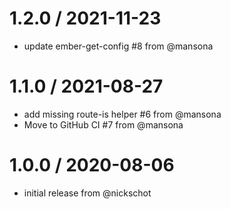 1.2.0 / 2021-11-23
==================

  * update ember-get-config #8 from @mansona

1.1.0 / 2021-08-27
==================

  * add missing route-is helper #6 from @mansona
  * Move to GitHub CI #7 from @mansona

1.0.0 / 2020-08-06
==================

  * initial release from @nickschot
